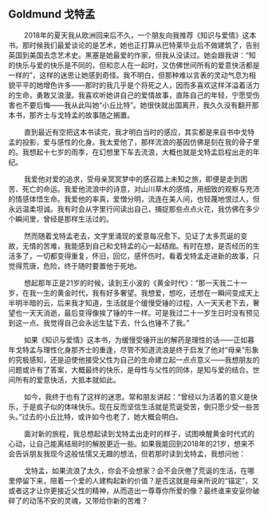 ## Goldmund 戈特孟

&nbsp;&nbsp;&nbsp;&nbsp;&nbsp;&nbsp;&nbsp;&nbsp;2018年的夏天我从欧洲回来后不久，一个朋友向我推荐《知识与爱情》这本书。那时候我们最爱谈论的是艺术，她也正打算从巴特莱毕业后不做建筑了，告别英国到美国去念艺术史。黑塞是她最爱的作家，但我从没读过。她会跟我讲：“知的快乐与爱的快乐是不同的，但和恋人在一起时，又仿佛世间所有的爱意快活都是一样的”，这样的迷思让她感到奇怪。我不明白，但那种难以言表的灵动气息为相貌平平的她增色许多——那时的我几乎是个将死之人，因而多喜欢这样洋溢着活力的生命，勇敢又浪漫。我喜欢听她讲自己的爱情故事，直陈自己的年轻，宁愿受伤害也不要后悔——我从此叫她“小丘比特”。她很快就出国离开，我久久没有翻开那本书，那齐士与戈特孟的故事随之搁置。

&nbsp;&nbsp;&nbsp;&nbsp;&nbsp;&nbsp;&nbsp;&nbsp;直到最近有空把这本书读完，我才明白当时的感应，其实都是来自书中戈特孟的投影，爱与感性的化身。我太爱他了，那样流浪的基因仿佛是刻在我的骨子里的。我想起十七岁的雨季，在幻想里下车去流浪，大概也就是戈特孟启程出走的年纪。

&nbsp;&nbsp;&nbsp;&nbsp;&nbsp;&nbsp;&nbsp;&nbsp;我爱他对爱的追求，受母亲冥冥梦中的感召踏上未知之旅，即便是走到困苦、死亡的命运。我爱他流浪中的诗意，对山川草木的感情，用细致的观察与充沛的情感体悟生命。我爱他的率真，爱憎分明，流连在美人间，也轻蔑地恨过人，但永远温柔坦诚。我有时会从字里行间读出自己，捕捉那些点点火花，我仿佛在多少个瞬间里，曾经是那样生活过的。

&nbsp;&nbsp;&nbsp;&nbsp;&nbsp;&nbsp;&nbsp;&nbsp;然而随着戈特孟老去，文字里涌现的爱意每况愈下。见证了太多荒诞的变故，无情的苦难，我能感到自己和戈特孟的心一起结痂。有时在想，是否经历的生活多了，一切都变得重复，怀旧，回忆，感怀伤时。看着戈特孟走进新的故事，只觉得荒唐，危险，终于随时要置他于死地。

&nbsp;&nbsp;&nbsp;&nbsp;&nbsp;&nbsp;&nbsp;&nbsp;想起那年正是21岁的时候，读到王小波的《黄金时代》：“那一天我二十一岁，在我一生的黄金时代，我有好多奢望。我想爱，想吃，还想在一瞬间变成天上半明半暗的云，后来我才知道，生活就是个缓慢受锤的过程，人一天天老下去，奢望也一天天消逝，最后变得像挨了锤的牛一样。可是我过二十一岁生日时没有预见到这一点。我觉得自己会永远生猛下去，什么也锤不了我。”

&nbsp;&nbsp;&nbsp;&nbsp;&nbsp;&nbsp;&nbsp;&nbsp;如果《知识与爱情》这本书，为缓慢受锤开出的解药是理性的话——正如暮年戈特孟与理性化身那齐士的重逢，尽管不知道流浪是终于启发了他对“母亲”形象的究极感知，还是迫使他接受父性为自己的生命建立起一点点意义——我想朋友的问题或许有了答案，大概最终的快乐，是母性与父性的同体，是知与爱的结合。世间所有的爱意快活，大抵本就如此。

&nbsp;&nbsp;&nbsp;&nbsp;&nbsp;&nbsp;&nbsp;&nbsp;如今，我终于也有了这样的迷思。常和朋友讲起：“曾经以为活着的意义是快乐，于是疯子似的体味快乐。现在反而坚信生活就是荒诞受苦，倒只愿少受一些苦头。”过去的小丘比特，或许如今也老了，她大概会明白。

&nbsp;&nbsp;&nbsp;&nbsp;&nbsp;&nbsp;&nbsp;&nbsp;面对新的旅程，我总想起读到戈特孟出走时的样子，试图唤醒黄金时代式的心动，让自己能离结局时的解脱更近一些。如果我能回到2018年的21岁，想来不会告诉朋友我现今这般怯懦又无趣的想法，但若那时读到戈特孟，我想问他：

&nbsp;&nbsp;&nbsp;&nbsp;&nbsp;&nbsp;&nbsp;&nbsp;戈特孟，如果流浪了太久，你会不会想家？会不会厌倦了荒诞的生活，在哪里停留下来，陪着一个爱的人建构起新的价值？是否这就是母亲所说的“锚定”，又或者这才让你更接近父性的精神，从而造出一尊尊你所爱的像？最终谁来安妥你破碎了的动荡不安的灵魂，又带给你新的苦难？